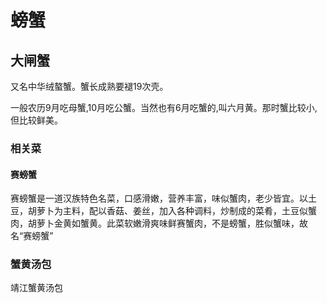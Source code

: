 # 螃蟹
## 大闸蟹
又名中华绒螯蟹。蟹长成熟要褪19次壳。

一般农历9月吃母蟹,10月吃公蟹。当然也有6月吃蟹的,叫六月黄。那时蟹比较小,但比较鲜美。

### 相关菜
#### 赛螃蟹
赛螃蟹是一道汉族特色名菜，口感滑嫩，营养丰富，味似蟹肉，老少皆宜。以土豆，胡萝卜为主料，配以香菇、姜丝，加入各种调料，炒制成的菜肴，土豆似蟹肉，胡萝卜金黄如蟹黄。此菜软嫩滑爽味鲜赛蟹肉，不是螃蟹，胜似蟹味，故名“赛螃蟹”

### 蟹黄汤包
靖江蟹黄汤包